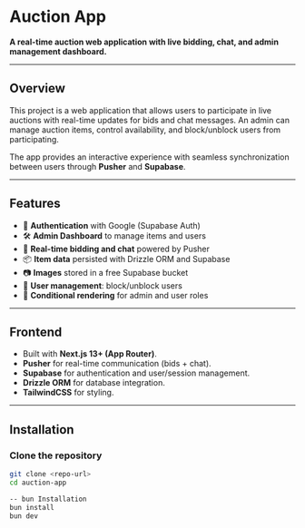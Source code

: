 # Auction App

**A real-time auction web application with live bidding, chat, and admin management dashboard.**

---

## Overview

This project is a web application that allows users to participate in live auctions with real-time updates for bids and chat messages. An admin can manage auction items, control availability, and block/unblock users from participating.  

The app provides an interactive experience with seamless synchronization between users through **Pusher** and **Supabase**.

---

## Features

- 🔑 **Authentication** with Google (Supabase Auth)  
- 🛠️ **Admin Dashboard** to manage items and users  
- 📡 **Real-time bidding and chat** powered by Pusher  
- 📦 **Item data** persisted with Drizzle ORM and Supabase  
- 📷 **Images** stored in a free Supabase bucket  
- 🚫 **User management**: block/unblock users  
- 🎯 **Conditional rendering** for admin and user roles  

---

## Frontend

- Built with **Next.js 13+ (App Router)**.  
- **Pusher** for real-time communication (bids + chat).  
- **Supabase** for authentication and user/session management.  
- **Drizzle ORM** for database integration.  
- **TailwindCSS** for styling.  

---

## Installation

### Clone the repository

```bash
git clone <repo-url>
cd auction-app

-- bun Installation
bun install
bun dev
